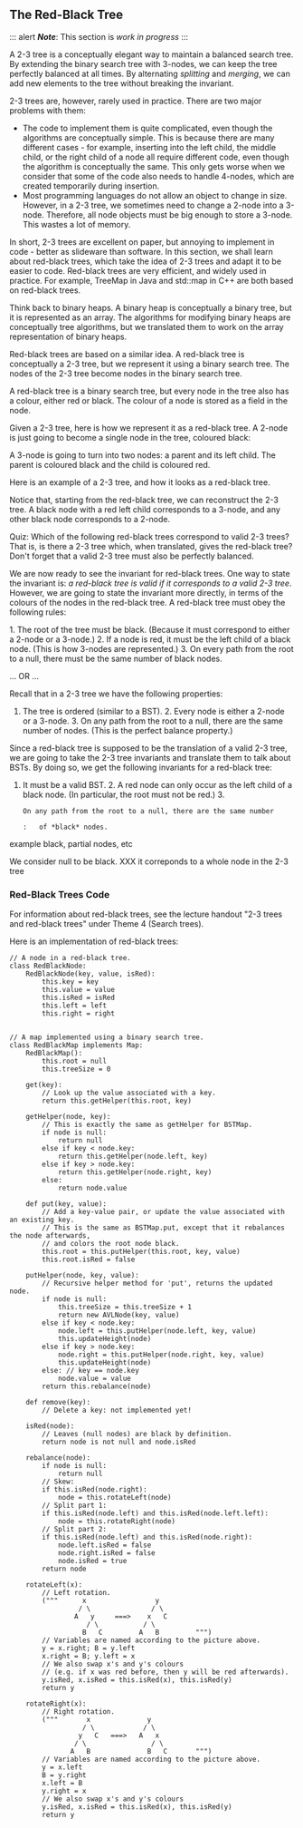 
## The Red-Black Tree

::: alert
***Note***: This section is *work in progress*
:::

<!--
### Exercise 1

<avembed-todo id="redBlackTreeColoring" src="Development/redBlackTreeColoring.html" type="pe" name="Red-Black Tree Coloring Exercise"/>

### Exercise 2

<avembed-todo id="redBlackTreePRO" src="Development/redBlackTreePRO.html" type="pe" name="Red-Black Tree Proficiency Exercise"/>
-->


A 2-3 tree is a conceptually elegant way to maintain a balanced search
tree. By extending the binary search tree with 3-nodes, we can keep the
tree perfectly balanced at all times. By alternating *splitting* and
*merging*, we can add new elements to the tree without breaking the
invariant.

2-3 trees are, however, rarely used in practice. There are two major
problems with them:

-   The code to implement them is quite complicated, even though the
    algorithms are conceptually simple. This is because there are many
    different cases - for example, inserting into the left child, the
    middle child, or the right child of a node all require different
    code, even though the algorithm is conceptually the same. This only
    gets worse when we consider that some of the code also needs to
    handle 4-nodes, which are created temporarily during insertion.
-   Most programming languages do not allow an object to change in size.
    However, in a 2-3 tree, we sometimes need to change a 2-node into a
    3-node. Therefore, all node objects must be big enough to store a
    3-node. This wastes a lot of memory.

In short, 2-3 trees are excellent on paper, but annoying to implement in
code - better as slideware than software. In this section, we shall
learn about red-black trees, which take the idea of 2-3 trees and adapt
it to be easier to code. Red-black trees are very efficient, and widely
used in practice. For example, TreeMap in Java and std::map in C++ are
both based on red-black trees.

Think back to binary heaps. A binary heap is conceptually a binary tree,
but it is represented as an array. The algorithms for modifying binary
heaps are conceptually tree algorithms, but we translated them to work
on the array representation of binary heaps.

Red-black trees are based on a similar idea. A red-black tree is
conceptually a 2-3 tree, but we represent it using a binary search tree.
The nodes of the 2-3 tree become nodes in the binary search tree.

A red-black tree is a binary search tree, but every node in the tree
also has a colour, either red or black. The colour of a node is stored
as a field in the node.

Given a 2-3 tree, here is how we represent it as a red-black tree. A
2-node is just going to become a single node in the tree, coloured
black:

A 3-node is going to turn into two nodes: a parent and its left child.
The parent is coloured black and the child is coloured red.

Here is an example of a 2-3 tree, and how it looks as a red-black tree.

Notice that, starting from the red-black tree, we can reconstruct the
2-3 tree. A black node with a red left child corresponds to a 3-node,
and any other black node corresponds to a 2-node.

Quiz: Which of the following red-black trees correspond to valid 2-3
trees? That is, is there a 2-3 tree which, when translated, gives the
red-black tree? Don't forget that a valid 2-3 tree must also be
perfectly balanced.

We are now ready to see the invariant for red-black trees. One way to
state the invariant is: *a red-black tree is valid if it corresponds to
a valid 2-3 tree*. However, we are going to state the invariant more
directly, in terms of the colours of the nodes in the red-black tree. A
red-black tree must obey the following rules:

1\. The root of the tree must be black. (Because it must correspond to
either a 2-node or a 3-node.) 2. If a node is red, it must be the left
child of a black node. (This is how 3-nodes are represented.) 3. On
every path from the root to a null, there must be the same number of
black nodes.

\... OR \...

Recall that in a 2-3 tree we have the following properties:

1.  The tree is ordered (similar to a BST). 2. Every node is either a
    2-node or a 3-node. 3. On any path from the root to a null, there
    are the same number of nodes. (This is the perfect balance
    property.)

Since a red-black tree is supposed to be the translation of a valid 2-3
tree, we are going to take the 2-3 tree invariants and translate them to
talk about BSTs. By doing so, we get the following invariants for a
red-black tree:

1.  It must be a valid BST. 2. A red node can only occur as the left
    child of a black node. (In particular, the root must not be red.)
    3.  

        On any path from the root to a null, there are the same number

        :   of *black* nodes.

example black, partial nodes, etc

We consider null to be black. XXX it correponds to a whole node in the
2-3 tree



### Red-Black Trees Code

For information about red-black trees, see the lecture handout "2-3
trees and red-black trees" under Theme 4 (Search trees).

Here is an implementation of red-black trees:

    // A node in a red-black tree.
    class RedBlackNode:
        RedBlackNode(key, value, isRed):
            this.key = key
            this.value = value
            this.isRed = isRed
            this.left = left
            this.right = right


    // A map implemented using a binary search tree.
    class RedBlackMap implements Map:
        RedBlackMap():
            this.root = null
            this.treeSize = 0

        get(key):
            // Look up the value associated with a key.
            return this.getHelper(this.root, key)

        getHelper(node, key):
            // This is exactly the same as getHelper for BSTMap.
            if node is null:
                return null
            else if key < node.key:
                return this.getHelper(node.left, key)
            else if key > node.key:
                return this.getHelper(node.right, key)
            else:
                return node.value

        def put(key, value):
            // Add a key-value pair, or update the value associated with an existing key. 
            // This is the same as BSTMap.put, except that it rebalances the node afterwards,
            // and colors the root node black.
            this.root = this.putHelper(this.root, key, value)
            this.root.isRed = false

        putHelper(node, key, value):
            // Recursive helper method for 'put', returns the updated node.
            if node is null:
                this.treeSize = this.treeSize + 1
                return new AVLNode(key, value)
            else if key < node.key:
                node.left = this.putHelper(node.left, key, value)
                this.updateHeight(node)
            else if key > node.key:
                node.right = this.putHelper(node.right, key, value)
                this.updateHeight(node)
            else: // key == node.key
                node.value = value
            return this.rebalance(node)

        def remove(key):
            // Delete a key: not implemented yet!

        isRed(node):
            // Leaves (null nodes) are black by definition.
            return node is not null and node.isRed

        rebalance(node):
            if node is null:
                return null
            // Skew:
            if this.isRed(node.right):
                node = this.rotateLeft(node)
            // Split part 1:
            if this.isRed(node.left) and this.isRed(node.left.left):
                node = this.rotateRight(node)
            // Split part 2:
            if this.isRed(node.left) and this.isRed(node.right):
                node.left.isRed = false
                node.right.isRed = false
                node.isRed = true
            return node

        rotateLeft(x):
            // Left rotation.
            ("""      x                 y    
                     / \               / \   
                    A   y     ===>    x   C  
                       / \           / \     
                      B   C         A   B         """)
            // Variables are named according to the picture above.
            y = x.right; B = y.left
            x.right = B; y.left = x
            // We also swap x's and y's colours
            // (e.g. if x was red before, then y will be red afterwards).
            y.isRed, x.isRed = this.isRed(x), this.isRed(y)
            return y

        rotateRight(x):
            // Right rotation.
            ("""       x              y
                      / \            / \
                     y   C   ===>   A   x
                    / \                / \
                   A   B              B   C       """)
            // Variables are named according to the picture above.
            y = x.left
            B = y.right
            x.left = B
            y.right = x
            // We also swap x's and y's colours
            y.isRed, x.isRed = this.isRed(x), this.isRed(y)
            return y
